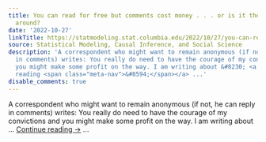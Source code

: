 ```yaml
---
title: You can read for free but comments cost money . . . or is it the other way
  around?
date: '2022-10-27'
linkTitle: https://statmodeling.stat.columbia.edu/2022/10/27/you-can-read-for-free-but-comments-cost-money-or-is-it-the-other-way-around/
source: Statistical Modeling, Causal Inference, and Social Science
description: 'A correspondent who might want to remain anonymous (if not, he can reply
  in comments) writes: You really do need to have the courage of my convictions and
  you might make some profit on the way. I am writing about &#8230; <a href="https://statmodeling.stat.columbia.edu/2022/10/27/you-can-read-for-free-but-comments-cost-money-or-is-it-the-other-way-around/">Continue
  reading <span class="meta-nav">&#8594;</span></a> ...'
disable_comments: true
---
```

A correspondent who might want to remain anonymous (if not, he can reply in comments) writes: You really do need to have the courage of my convictions and you might make some profit on the way. I am writing about &#8230; <a href="https://statmodeling.stat.columbia.edu/2022/10/27/you-can-read-for-free-but-comments-cost-money-or-is-it-the-other-way-around/">Continue reading <span class="meta-nav">&#8594;</span></a> ...
